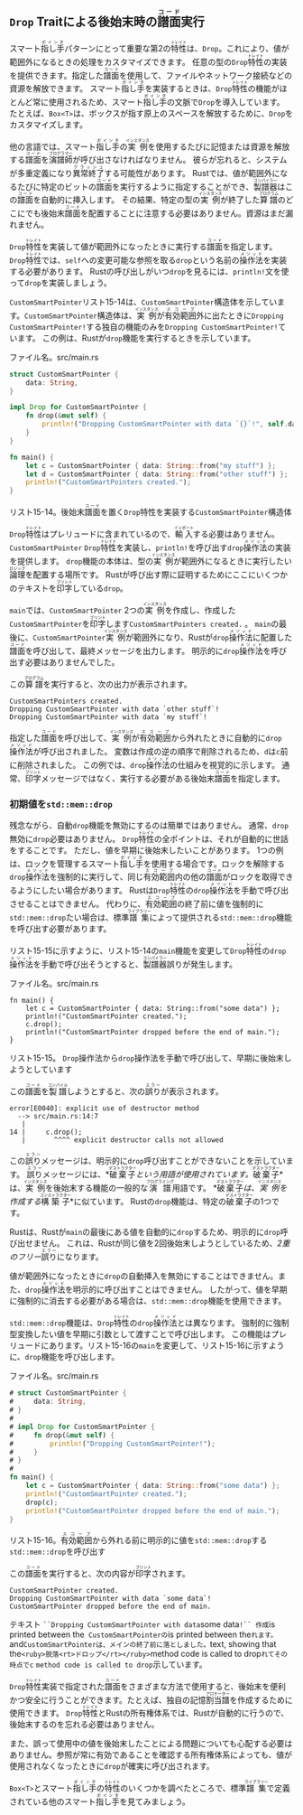 ## `Drop` Traitによる後始末時の<ruby>譜面<rt>コード</rt></ruby>実行

スマート<ruby>指し手<rt>ポインタ</rt></ruby>パターンにとって重要な第2の<ruby>特性<rt>トレイト</rt></ruby>は、`Drop`。これにより、値が範囲外になるときの処理をカスタマイズできます。
任意の型の`Drop`<ruby>特性<rt>トレイト</rt></ruby>の実装を提供できます。指定した<ruby>譜面<rt>コード</rt></ruby>を使用して、ファイルやネットワーク接続などの資源を解放できます。
スマート<ruby>指し手<rt>ポインタ</rt></ruby>を実装するときは、`Drop`<ruby>特性<rt>トレイト</rt></ruby>の機能がほとんど常に使用されるため、スマート<ruby>指し手<rt>ポインタ</rt></ruby>の文脈で`Drop`を導入しています。
たとえば、`Box<T>`は、ボックスが指す原上のスペースを解放するために、`Drop`をカスタマイズします。

他の言語では、スマート<ruby>指し手<rt>ポインタ</rt></ruby>の<ruby>実例<rt>インスタンス</rt></ruby>を使用するたびに記憶または資源を解放する<ruby>譜面<rt>コード</rt></ruby>を<ruby>演譜師<rt>プログラマー</rt></ruby>が呼び出さなければなりません。
彼らが忘れると、システムが多重定義になり<ruby>異常終了<rt>クラッシュ</rt></ruby>する可能性があります。
Rustでは、値が範囲外になるたびに特定のビットの<ruby>譜面<rt>コード</rt></ruby>を実行するように指定することができ、<ruby>製譜器<rt>コンパイラー</rt></ruby>はこの<ruby>譜面<rt>コード</rt></ruby>を自動的に挿入します。
その結果、特定の型の<ruby>実例<rt>インスタンス</rt></ruby>が終了した<ruby>算譜<rt>プログラム</rt></ruby>のどこにでも後始末<ruby>譜面<rt>コード</rt></ruby>を配置することに注意する必要はありません。資源はまだ漏れません。

`Drop`<ruby>特性<rt>トレイト</rt></ruby>を実装して値が範囲外になったときに実行する<ruby>譜面<rt>コード</rt></ruby>を指定します。
`Drop`<ruby>特性<rt>トレイト</rt></ruby>では、`self`への変更可能な参照を取る`drop`という名前の<ruby>操作法<rt>メソッド</rt></ruby>を実装する必要があります。
Rustの呼び出しがいつ`drop`を見るには、`println!`文を使って`drop`を実装しましょう。

`CustomSmartPointer`リスト15-14は、`CustomSmartPointer`構造体を示しています。`CustomSmartPointer`構造体は、<ruby>実例<rt>インスタンス</rt></ruby>が<ruby>有効範囲<rt>スコープ</rt></ruby>外に出たときに`Dropping CustomSmartPointer!`する独自の機能のみを`Dropping CustomSmartPointer!`ています。
この例は、Rustが`drop`機能を実行するときを示しています。

<span class="filename">ファイル名。src/main.rs</span>

```rust
struct CustomSmartPointer {
    data: String,
}

impl Drop for CustomSmartPointer {
    fn drop(&mut self) {
        println!("Dropping CustomSmartPointer with data `{}`!", self.data);
    }
}

fn main() {
    let c = CustomSmartPointer { data: String::from("my stuff") };
    let d = CustomSmartPointer { data: String::from("other stuff") };
    println!("CustomSmartPointers created.");
}
```

<span class="caption">リスト15-14。後始末<ruby>譜面<rt>コード</rt></ruby>を置く<code>Drop</code>特性を実装する<code>CustomSmartPointer</code>構造体</span>

`Drop`<ruby>特性<rt>トレイト</rt></ruby>はプレリュードに含まれているので、<ruby>輸入<rt>インポート</rt></ruby>する必要はありません。
`CustomSmartPointer` `Drop`<ruby>特性<rt>トレイト</rt></ruby>を実装し、`println!`を呼び出す`drop`<ruby>操作法<rt>メソッド</rt></ruby>の実装を提供します。
`drop`機能の本体は、型の<ruby>実例<rt>インスタンス</rt></ruby>が範囲外になるときに実行したい<ruby>論理<rt>ロジック</rt></ruby>を配置する場所です。
Rustが呼び出す際に証明するためにここにいくつかのテキストを<ruby>印字<rt>プリント</rt></ruby>している`drop`。

`main`では、`CustomSmartPointer` 2つの<ruby>実例<rt>インスタンス</rt></ruby>を作成し、作成した`CustomSmartPointer`を<ruby>印字<rt>プリント</rt></ruby>します`CustomSmartPointers created.`
。
`main`の最後に、`CustomSmartPointer`<ruby>実例<rt>インスタンス</rt></ruby>が範囲外になり、Rustが`drop`<ruby>操作法<rt>メソッド</rt></ruby>に配置した<ruby>譜面<rt>コード</rt></ruby>を呼び出して、最終メッセージを出力します。
明示的に`drop`<ruby>操作法<rt>メソッド</rt></ruby>を呼び出す必要はありませんでした。

この<ruby>算譜<rt>プログラム</rt></ruby>を実行すると、次の出力が表示されます。

```text
CustomSmartPointers created.
Dropping CustomSmartPointer with data `other stuff`!
Dropping CustomSmartPointer with data `my stuff`!
```

指定した<ruby>譜面<rt>コード</rt></ruby>を呼び出して、<ruby>実例<rt>インスタンス</rt></ruby>が<ruby>有効範囲<rt>スコープ</rt></ruby>から外れたときに自動的に`drop`<ruby>操作法<rt>メソッド</rt></ruby>が呼び出されました。
変数は作成の逆の順序で削除されるため、`d`は`c`前に削除されました。
この例では、`drop`<ruby>操作法<rt>メソッド</rt></ruby>の仕組みを視覚的に示します。
通常、<ruby>印字<rt>プリント</rt></ruby>メッセージではなく、実行する必要がある後始末<ruby>譜面<rt>コード</rt></ruby>を指定します。

### 初期値を`std::mem::drop`

残念ながら、自動`drop`機能を無効にするのは簡単ではありません。
通常、`drop`無効に`drop`必要はありません。
`Drop`<ruby>特性<rt>トレイト</rt></ruby>の全ポイントは、それが自動的に世話をすることです。
ただし、値を早期に後始末したいことがあります。
1つの例は、ロックを管理するスマート<ruby>指し手<rt>ポインタ</rt></ruby>を使用する場合です。ロックを解除する`drop`<ruby>操作法<rt>メソッド</rt></ruby>を強制的に実行して、同じ<ruby>有効範囲<rt>スコープ</rt></ruby>内の他の<ruby>譜面<rt>コード</rt></ruby>がロックを取得できるようにしたい場合があります。
Rustは`Drop`<ruby>特性<rt>トレイト</rt></ruby>の`drop`<ruby>操作法<rt>メソッド</rt></ruby>を手動で呼び出させることはできません。
代わりに、<ruby>有効範囲<rt>スコープ</rt></ruby>の終了前に値を強制的に`std::mem::drop`たい場合は、標準<ruby>譜集<rt>ライブラリー</rt></ruby>によって提供される`std::mem::drop`機能を呼び出す必要があります。

リスト15-15に示すように、リスト15-14の`main`機能を変更して`Drop`<ruby>特性<rt>トレイト</rt></ruby>の`drop`<ruby>操作法<rt>メソッド</rt></ruby>を手動で呼び出そうとすると、<ruby>製譜器<rt>コンパイラー</rt></ruby>誤りが発生します。

<span class="filename">ファイル名。src/main.rs</span>

```rust,ignore
fn main() {
    let c = CustomSmartPointer { data: String::from("some data") };
    println!("CustomSmartPointer created.");
    c.drop();
    println!("CustomSmartPointer dropped before the end of main.");
}
```

<span class="caption">リスト15-15。 <code>Drop</code>操作法から<code>drop</code>操作法を手動で呼び出して、早期に後始末しようとしています</span>

この<ruby>譜面<rt>コード</rt></ruby>を<ruby>製譜<rt>コンパイル</rt></ruby>しようとすると、次の<ruby>誤り<rt>エラー</rt></ruby>が表示されます。

```text
error[E0040]: explicit use of destructor method
  --> src/main.rs:14:7
   |
14 |     c.drop();
   |       ^^^^ explicit destructor calls not allowed
```

この<ruby>誤り<rt>エラー</rt></ruby>メッセージは、明示的に`drop`呼び出すことができないことを示しています。
<ruby>誤り<rt>エラー</rt></ruby>メッセージには、*<ruby>破棄子<rt>デストラクター</rt></ruby>*という用語が使用されています。*<ruby>破棄子<rt>デストラクター</rt></ruby>*は、<ruby>実例<rt>インスタンス</rt></ruby>を後始末する機能の一般的な<ruby>演譜<rt>プログラミング</rt></ruby>用語です。
*<ruby>破棄子<rt>デストラクター</rt></ruby>*は、<ruby>実例<rt>インスタンス</rt></ruby>を作成する*<ruby>構築子<rt>コンストラクター</rt></ruby>*に似ています。
Rustの`drop`機能は、特定の<ruby>破棄子<rt>デストラクター</rt></ruby>の1つです。

Rustは、Rustが`main`の最後にある値を自動的に`drop`するため、明示的に`drop`呼び出せません。
これは、Rustが同じ値を2回後始末しようとしているため、*2重のフリー*<ruby>誤り<rt>エラー</rt></ruby>になります。

値が範囲外になったときに`drop`の自動挿入を無効にすることはできません。また、`drop`<ruby>操作法<rt>メソッド</rt></ruby>を明示的に呼び出すことはできません。
したがって、値を早期に強制的に消去する必要がある場合は、`std::mem::drop`機能を使用できます。

`std::mem::drop`機能は、`Drop`<ruby>特性<rt>トレイト</rt></ruby>の`drop`<ruby>操作法<rt>メソッド</rt></ruby>とは異なります。
強制的に強制型変換したい値を早期に引数として渡すことで呼び出します。
この機能はプレリュードにあります。リスト15-16の`main`を変更して、リスト15-16に示すように、`drop`機能を呼び出します。

<span class="filename">ファイル名。src/main.rs</span>

```rust
# struct CustomSmartPointer {
#     data: String,
# }
#
# impl Drop for CustomSmartPointer {
#     fn drop(&mut self) {
#         println!("Dropping CustomSmartPointer!");
#     }
# }
#
fn main() {
    let c = CustomSmartPointer { data: String::from("some data") };
    println!("CustomSmartPointer created.");
    drop(c);
    println!("CustomSmartPointer dropped before the end of main.");
}
```

<span class="caption">リスト15-16。<ruby>有効範囲<rt>スコープ</rt></ruby>から外れる前に明示的に値を<code>std::mem::drop</code>する<code>std::mem::drop</code>を呼び出す</span>

この<ruby>譜面<rt>コード</rt></ruby>を実行すると、次の内容が<ruby>印字<rt>プリント</rt></ruby>されます。

```text
CustomSmartPointer created.
Dropping CustomSmartPointer with data `some data`!
CustomSmartPointer dropped before the end of main.
```

テキスト ` ``Dropping CustomSmartPointer with data `some data`!``
作成`is printed between the` CustomSmartPointerの`is printed between the`れます。
`and` CustomSmartPointerは、メインの終了前に落としました。
`text, showing that the`<ruby>脱落<rt>ドロップ</rt></ruby>`method code is called to drop`れてその時点でc` `method code is called to drop`示しています。

`Drop`<ruby>特性<rt>トレイト</rt></ruby>実装で指定された<ruby>譜面<rt>コード</rt></ruby>をさまざまな方法で使用すると、後始末を便利かつ安全に行うことができます。たとえば、独自の記憶<ruby>割当譜<rt>アロケーター</rt></ruby>を作成するために使用できます。
`Drop`<ruby>特性<rt>トレイト</rt></ruby>とRustの所有権体系では、Rustが自動的に行うので、後始末するのを忘れる必要はありません。

また、誤って使用中の値を後始末したことによる問題についても心配する必要はありません。参照が常に有効であることを確認する所有権体系によっても、値が使用されなくなったときに`drop`が確実に呼び出されます。

`Box<T>`とスマート<ruby>指し手<rt>ポインタ</rt></ruby>の<ruby>特性<rt>トレイト</rt></ruby>のいくつかを調べたところで、標準<ruby>譜集<rt>ライブラリー</rt></ruby>で定義されている他のスマート<ruby>指し手<rt>ポインタ</rt></ruby>を見てみましょう。
